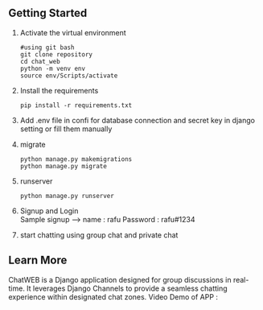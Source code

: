 ## Getting Started
1. Activate the virtual environment
   
    ```
    #using git bash
    git clone repository
    cd chat_web
    python -m venv env
    source env/Scripts/activate
    ```
2. Install the requirements
    ```
    pip install -r requirements.txt
    ```

3. Add .env file in confi for database connection and secret key in django setting or fill them manually

    
4. migrate
    ```
    python manage.py makemigrations
    python manage.py migrate
    ```
5. runserver
    ```
    python manage.py runserver
    ```
5. Signup and Login  
    Sample signup -->
    name :   rafu
    Password : rafu#1234


6. start chatting using group chat and private chat

## Learn More
ChatWEB is a Django application designed for group discussions in real-time. It leverages Django Channels to provide a seamless chatting experience within designated chat zones.
Video Demo of APP : 
